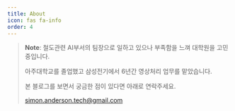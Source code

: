 ```yaml
---
title: About
icon: fas fa-info
order: 4
---
```



> **Note**: 철도관련 AI부서의 팀장으로 일하고 있으나 부족함을 느껴 대학원을 고민중입니다.
>
> 아주대학교를 졸업했고 삼성전기에서 6년간 영상처리 업무를 맡았습니다.
>
> 본 블로그를 보면서 궁금한 점이 있다면 아래로 연락주세요.
>
> simon.anderson.tech@gmail.com
